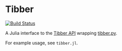 # Tibber

[![Build Status](https://github.com/baggepinnen/Tibber.jl/actions/workflows/CI.yml/badge.svg?branch=main)](https://github.com/baggepinnen/Tibber.jl/actions/workflows/CI.yml?query=branch%3Amain)


A Julia interface to the [Tibber API](https://developer.tibber.com/) wrapping [tibber.py](https://github.com/BeatsuDev/tibber.py).

For example usage, see `tibber.jl`.